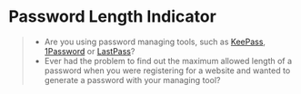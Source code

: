 Password Length Indicator
====================================

> - Are you using password managing tools, such as [KeePass][1], [1Password][2] or [LastPass][3]?
> - Ever had the problem to find out the maximum allowed length of a password when you were registering for a website and wanted to generate a password with your managing tool?


  [1]: http://keepass.info
  [2]: https://agilebits.com/onepassword
  [3]: https://lastpass.com/
